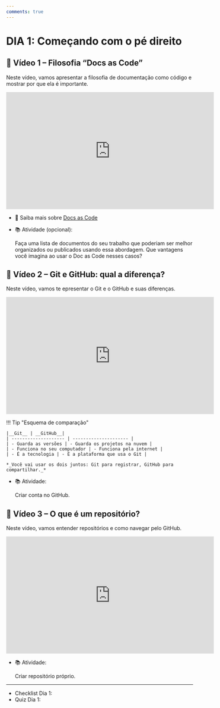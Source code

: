 ```yaml
---
comments: true
---
```

# DIA 1: Começando com o pé direito

## 🎥 Vídeo 1 – Filosofia “Docs as Code”

Neste vídeo, vamos apresentar a filosofia de documentação como código e mostrar por que ela é importante.

<iframe width="560" height="315" src="https://www.youtube.com/embed/6eqhA2mSYUw?si=rmtV5QvsbpwQBP3f" title="YouTube video player" frameborder="0" allow="accelerometer; autoplay; clipboard-write; encrypted-media; gyroscope; picture-in-picture; web-share" referrerpolicy="strict-origin-when-cross-origin" allowfullscreen></iframe>

- :link: Saiba mais sobre [Docs as Code](https://www.writethedocs.org/guide/docs-as-code/)
- 📚 Atividade (opcional):

    Faça uma lista de documentos do seu trabalho que poderiam ser melhor organizados ou publicados usando essa abordagem. Que vantagens você imagina ao usar o Doc as Code nesses casos?

## 🎥 Vídeo 2 – Git e GitHub: qual a diferença?

Neste vídeo, vamos te epresentar o Git e o GitHub e suas diferenças.

<iframe width="560" height="315" src="https://www.youtube.com/embed/XUpwmoOENCE?si=kH4HGNOLU_QnNw9m" title="YouTube video player" frameborder="0" allow="accelerometer; autoplay; clipboard-write; encrypted-media; gyroscope; picture-in-picture; web-share" referrerpolicy="strict-origin-when-cross-origin" allowfullscreen></iframe>

!!! Tip "Esquema de comparação"

    |__Git__ | __GitHub__|
    | -------------------- | --------------------- |
    | - Guarda as versões | - Guarda os projetos na nuvem |
    | - Funciona no seu computador | - Funciona pela internet |
    | - É a tecnologia | - É a plataforma que usa o Git |

    *_Você vai usar os dois juntos: Git para registrar, GitHub para compartilhar._*


- 📚 Atividade: 
    
    Criar conta no GitHub.

## 🎥 Vídeo 3 – O que é um repositório?

Neste vídeo, vamos entender repositórios e como navegar pelo GitHub.

<iframe width="560" height="315" src="https://www.youtube.com/embed/p3cy-1Gw4kA?si=OF66r9HfNDe_w8vg" title="YouTube video player" frameborder="0" allow="accelerometer; autoplay; clipboard-write; encrypted-media; gyroscope; picture-in-picture; web-share" referrerpolicy="strict-origin-when-cross-origin" allowfullscreen></iframe>

- 📚 Atividade:
    
    Criar repositório próprio.

__________
 - Checklist Dia 1:
 - Quiz Dia 1: